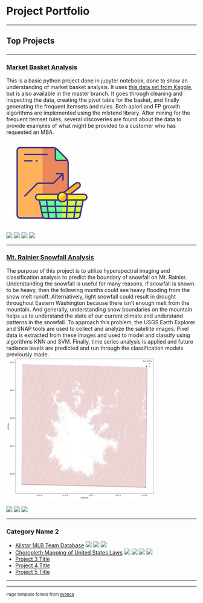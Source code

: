 # Project Portfolio

---

## Top Projects 

### 

---
### [Market Basket Analysis](https://github.com/arielharris/MBA)

This is a basic python project done in jupyter notebook, done to show an understanding of market basket analysis. It uses [this data set from Kaggle](https://www.kaggle.com/datasets/aslanahmedov/market-basket-analysis), but is also available in the master branch. It goes through cleaning and inspecting the data, creating the pivot table for the basket, and finally generating the frequent itemsets and rules. Both apiori and FP growth algorithms are implemented using the mlxtend library. After mining for the frequent itemset rules, several discoveries are found about the data to provide examples of what might be provided to a customer who has requested an MBA.

<img src="images/market1.jpg?raw=true"/>

[![](https://img.shields.io/badge/Python-black?logo=Python&logoColor=white)](#) [![](https://img.shields.io/badge/Jupyter-black?logo=Jupyter&logoColor=white)](#) [![](https://img.shields.io/badge/mlxtend-black?logo=mlxtend&logoColor=white)](#) [![](https://img.shields.io/badge/pandas-black?logo=pandas&logoColor=white)](#)


---
### [Mt. Rainier Snowfall Analysis](https://github.com/arielharris/mt_rainier/tree/main)

The purpose of this project is to utilize hyperspectral imaging and classification analysis to predict the boundary of snowfall on Mt. Rainier. Understanding the snowfall is useful for many reasons, if snowfall is shown to be heavy, then the following months could see heavy flooding from the snow melt runoff. Alternatively, light snowfall could result in drought throughout Eastern Washington because there isn’t enough melt from the mountain. And generally, understanding snow boundaries on the mountain helps us to understand the state of our current climate and understand patterns in the snowfall. To approach this problem, the USGS Earth Explorer and SNAP tools are used to collect and analyze the satellite images. Pixel data is extracted from these images and used to model and classify using algorithms KNN and SVM. Finally, time series analysis is applied and future radiance levels are predicted and run through the classification models previously made.
<img src="images/Picture1.jpg?raw=true"/>

[![](https://img.shields.io/badge/Python-black?logo=Python&logoColor=white)](#) [![](https://img.shields.io/badge/Jupyter-black?logo=Jupyter&logoColor=white)](#) [![](https://img.shields.io/badge/sklearn-black?logo=scikit-learn&logoColor=white)](#)

---

### Category Name 2

- [Allstar MLB Team Database](https://github.com/arielharris/MLBAllStarDB/tree/main) [![](https://img.shields.io/badge/Python-black?logo=Python&logoColor=white)](#) [![](https://img.shields.io/badge/Databricks-black?&logoColor=white)](#) [![](https://img.shields.io/badge/PySpark-black?&logoColor=white)](#)
- [Choropleth Mapping of United States Laws](https://github.com/arielharris/choropleth/tree/main) [![](https://img.shields.io/badge/Python-black?logo=Python&logoColor=white)](#) [![](https://img.shields.io/badge/Jupyter-black?logo=Jupyter&logoColor=white)](#) [![](https://img.shields.io/badge/Folium-black?logo=Folium&logoColor=white)](#) [![](https://img.shields.io/badge/JSON-black?logo=JSON&logoColor=white)](#)
- [Project 3 Title](http://example.com/)
- [Project 4 Title](http://example.com/)
- [Project 5 Title](http://example.com/)

---




---
<p style="font-size:11px">Page template forked from <a href="https://github.com/evanca/quick-portfolio">evanca</a></p>
<!-- Remove above link if you don't want to attibute -->

